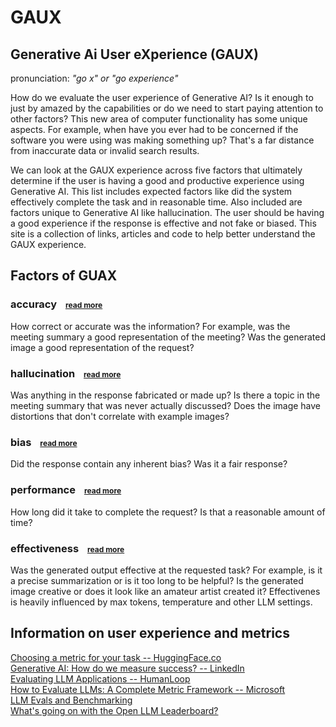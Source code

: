 # GAUX

## Generative Ai User eXperience (GAUX)

pronunciation:  _"go x" or "go experience"_

How do we evaluate the user experience of Generative AI?  Is it enough to just by amazed by the capabilities or do we need to start paying attention to other factors?  This new area of computer functionality has some unique aspects.  For example, when have you ever had to be concerned if the software you were using was making something up? That's a far distance from inaccurate data or invalid search results.

We can look at the GAUX experience across five factors that ultimately determine if the user is having a good and productive experience using Generative AI.  This list includes expected factors like did the system effectively complete the task and in reasonable time.  Also included are factors unique to Generative AI like hallucination.  The user should be having a good experience if the response is effective and not fake or biased. This site is a collection of links, articles and code to help better understand the GAUX experience.


## Factors of GUAX

### accuracy <span style="font-size:12px;margin-left:10px">[read more](ACCURACY.md)</span>

How correct or accurate was the information?  For example, was the meeting summary a good representation of the meeting?  Was the generated image a good representation of the request?

### hallucination <span style="font-size:12px;margin-left:10px">[read more](HALLUCINATION.md)</span>

Was anything in the response fabricated or made up?  Is there a topic in the meeting summary that was never actually discussed? Does the image have distortions that don't correlate with example images?

### bias <span style="font-size:12px;margin-left:10px">[read more](BIAS.md)</span>

Did the response contain any inherent bias? Was it a fair response?

### performance <span style="font-size:12px;margin-left:10px">[read more](PERFORMANCE.md)</span>

How long did it take to complete the request?  Is that a reasonable amount of time?

### effectiveness <span style="font-size:12px;margin-left:10px">[read more](EFFECTIVENESS.md)</span>

Was the generated output effective at the requested task?  For example, is it a precise summarization or is it too long to be helpful? Is the generated image creative or does it look like an amateur artist created it? Effectivenes is heavily influenced by max tokens, temperature and other LLM settings.

## Information on user experience and metrics

[Choosing a metric for your task -- HuggingFace.co](https://huggingface.co/docs/evaluate/choosing_a_metric)  
[Generative AI: How do we measure success? -- LinkedIn](https://www.linkedin.com/pulse/generative-ai-how-do-we-measure-success-mj-petroni/)  
[Evaluating LLM Applications -- HumanLoop](https://humanloop.com/blog/evaluating-llm-apps)  
[How to Evaluate LLMs: A Complete Metric Framework -- Microsoft](https://www.microsoft.com/en-us/research/group/experimentation-platform-exp/articles/how-to-evaluate-llms-a-complete-metric-framework/)  
[LLM Evals and Benchmarking](https://osanseviero.github.io/hackerllama/blog/posts/llm_evals/)  
[What's going on with the Open LLM Leaderboard?](https://huggingface.co/blog/open-llm-leaderboard-mmlu)